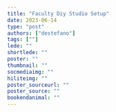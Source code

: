 ```yaml
---
title: "Faculty Diy Studio Setup"
date: 2023-06-14
type: "post"
authors: ["destefano"]
tags: [""]
lede: ""
shortlede: ""
poster: ""
thumbnail: ""
socmediaimg: ""
hiliteimg: ""
poster_sourceurl: ""
poster_source: ""
bookendanimal: ""
---
```

